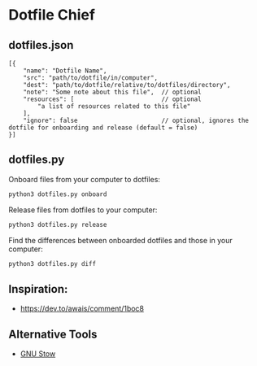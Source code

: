 # Dotfile Chief

## dotfiles.json

```json5
[{
    "name": "Dotfile Name",
    "src": "path/to/dotfile/in/computer",
    "dest": "path/to/dotfile/relative/to/dotfiles/directory",
    "note": "Some note about this file",  // optional
    "resources": [                        // optional
        "a list of resources related to this file"
    ],
    "ignore": false                       // optional, ignores the dotfile for onboarding and release (default = false)
}]
```

## dotfiles.py

Onboard files from your computer to dotfiles:

```bash
python3 dotfiles.py onboard
```

Release files from dotfiles to your computer:

```bash
python3 dotfiles.py release
```

Find the differences between onboarded dotfiles and those in your computer:

```bash
python3 dotfiles.py diff
```

## Inspiration:

- https://dev.to/awais/comment/1boc8

## Alternative Tools

- [GNU Stow](https://www.gnu.org/software/stow/)
